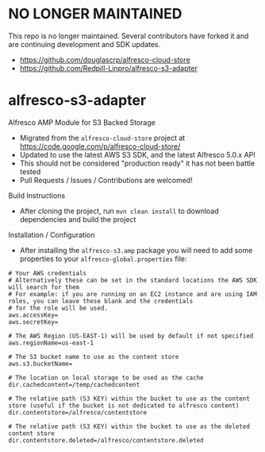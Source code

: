 # NO LONGER MAINTAINED
This repo is no longer maintained. Several contributors have forked it and are continuing development and SDK updates.

 * https://github.com/douglascrp/alfresco-cloud-store
 * https://github.com/Redpill-Linpro/alfresco-s3-adapter

# alfresco-s3-adapter
Alfresco AMP Module for S3 Backed Storage

 * Migrated from the `alfresco-cloud-store` project at https://code.google.com/p/alfresco-cloud-store/
 * Updated to use the latest AWS S3 SDK, and the latest Alfresco 5.0.x API
 * This should not be considered "production ready" it has not been battle tested
 * Pull Requests / Issues / Contributions are welcomed!
 
Build Instructions

 * After cloning the project, run `mvn clean install` to download dependencies and build the project

Installation / Configuration

 * After installing the `alfresco-s3.amp` package you will need to add some properties to your `alfresco-global.properties` file:
 
```
# Your AWS credentials
# Alternatively these can be set in the standard locations the AWS SDK will search for them
# For example: if you are running on an EC2 instance and are using IAM roles, you can leave these blank and the credentials
# for the role will be used.
aws.accessKey=
aws.secretKey=

# The AWS Region (US-EAST-1) will be used by default if not specified
aws.regionName=us-east-1

# The S3 bucket name to use as the content store
aws.s3.bucketName=

# The location on local storage to be used as the cache
dir.cachedcontent=/temp/cachedcontent

# The relative path (S3 KEY) within the bucket to use as the content store (useful if the bucket is not dedicated to alfresco content)
dir.contentstore=/alfresco/contentstore

# The relative path (S3 KEY) within the bucket to use as the deleted content store
dir.contentstore.deleted=/alfresco/contentstore.deleted
```
 
 
